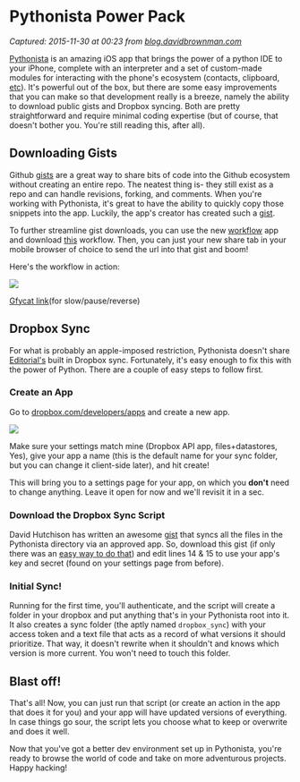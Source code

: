# Pythonista Power Pack

_Captured: 2015-11-30 at 00:23 from [blog.davidbrownman.com](http://blog.davidbrownman.com/post/105811452344/pythonista-power-pack)_

[Pythonista](http://omz-software.com/pythonista/) is an amazing iOS app that brings the power of a python IDE to your iPhone, complete with an interpreter and a set of custom-made modules for interacting with the phone's ecosystem (contacts, clipboard, [etc](http://omz-software.com/pythonista/docs/ios/)). It's powerful out of the box, but there are some easy improvements that you can make so that development really is a breeze, namely the ability to download public gists and Dropbox syncing. Both are pretty straightforward and require minimal coding expertise (but of course, that doesn't bother you. You're still reading this, after all).

## Downloading Gists 

Github [gists](https://gist.github.com/) are a great way to share bits of code into the Github ecosystem without creating an entire repo. The neatest thing is- they still exist as a repo and can handle revisions, forking, and comments. When you're working with Pythonista, it's great to have the ability to quickly copy those snippets into the app. Luckily, the app's creator has created such a [gist](https://gist.github.com/omz/b0644f5ed1d94bd32805).

To further streamline gist downloads, you can use the new [workflow](https://workflow.is/) app and download [this](https://workflow.is/workflows/59bb35df6c074edea6e9e92abd7e1444) workflow. Then, you can just your new share tab in your mobile browser of choice to send the url into that gist and boom!

Here's the workflow in action:

![](http://giant.gfycat.com/UnluckyMisguidedHalcyon.gif)

[Gfycat link](http://gfycat.com/UnluckyMisguidedHalcyon)(for slow/pause/reverse)

## Dropbox Sync

For what is probably an apple-imposed restriction, Pythonista doesn't share [Editorial's](http://blog.davidbrownman.com/post/61232924313/getting-jiggy-with-editorial-for-ipad) built in Dropbox sync. Fortunately, it's easy enough to fix this with the power of Python. There are a couple of easy steps to follow first.

### Create an App

Go to [dropbox.com/developers/apps](https://www.dropbox.com/developers/apps) and create a new app.

![](http://i.imgur.com/vzP82jB.png)

Make sure your settings match mine (Dropbox API app, files+datastores, Yes), give your app a name (this is the default name for your sync folder, but you can change it client-side later), and hit create!

This will bring you to a settings page for your app, on which you **don't** need to change anything. Leave it open for now and we'll revisit it in a sec.

### Download the Dropbox Sync Script

David Hutchison has written an awesome [gist](https://gist.github.com/dhutchison/b527e2a9e855437539c9) that syncs all the files in the Pythonista directory via an approved app. So, download this gist (if only there was an [easy way to do that](http://blog.davidbrownman.com/post/105811452344/pythonista-power-pack)) and edit lines 14 & 15 to use your app's key and secret (found on your settings page from before).

### Initial Sync!

Running for the first time, you'll authenticate, and the script will create a folder in your dropbox and put anything that's in your Pythonista root into it. It also creates a sync folder (the aptly named `dropbox_sync`) with your access token and a text file that acts as a record of what versions it should prioritize. That way, it doesn't rewrite when it shouldn't and knows which version is more current. You won't need to touch this folder.

## Blast off!

That's all! Now, you can just run that script (or create an action in the app that does it for you) and your app will have updated versions of everything. In case things go sour, the script lets you choose what to keep or overwrite and does it well.

Now that you've got a better dev environment set up in Pythonista, you're ready to browse the world of code and take on more adventurous projects. Happy hacking!
